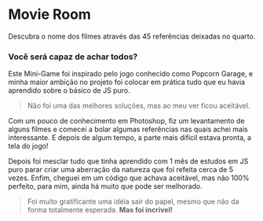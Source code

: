 # Movie Room
 Descubra o nome dos filmes através das 45 referências deixadas no quarto.
 
 
 ### Você será capaz de achar todos?


Este Mini-Game foi inspirado pelo jogo conhecido como Popcorn Garage, e minha maior ambição no projeto foi colocar em prática tudo que eu havia aprendido sobre o básico de JS puro. 

>Não foi uma das melhores soluções, mas ao meu ver ficou aceitável.

Com um pouco de conhecimento em Photoshop, fiz um levantamento de alguns filmes e comecei a bolar algumas referências nas quais achei mais interessante. E depois de algum tempo, a parte mais difícil estava pronta, a tela do jogo!

Depois foi mesclar tudo que tinha aprendido com 1 mês de estudos em JS puro parar criar uma aberração da natureza que foi refeita cerca de 5 vezes. Enfim, cheguei em um código que achava aceitável, mas não 100% perfeito, para mim, ainda há muito que pode ser melhorado.

>Foi muito gratificante uma idéia sair do papel, mesmo que não da forma totalmente esperada. **Mas foi incrivel!**
